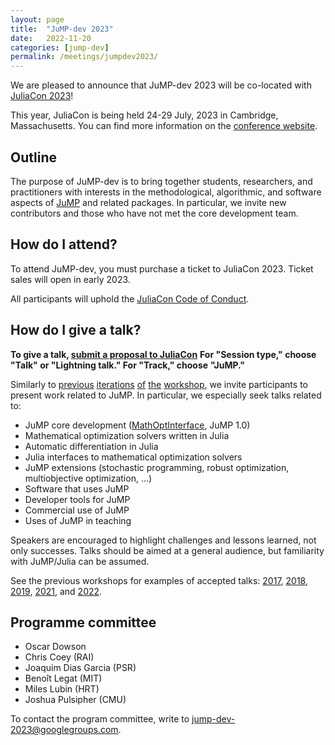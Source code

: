 ```yaml
---
layout: page
title:  "JuMP-dev 2023"
date:   2022-11-20
categories: [jump-dev]
permalink: /meetings/jumpdev2023/
---
```


We are pleased to announce that JuMP-dev 2023 will be co-located with
[JuliaCon 2023](https://juliacon.org/2023)!

This year, JuliaCon is being held 24-29 July, 2023 in Cambridge, Massachusetts.
You can find more information on the [conference website](https://juliacon.org/2023/).

## Outline

The purpose of JuMP-dev is to bring together students, researchers, and
practitioners with interests in the methodological, algorithmic, and software aspects of
[JuMP](https://github.com/jump-dev/JuMP.jl) and related packages. In particular,
we invite new contributors and those who have not met the core development team.

## How do I attend?

To attend JuMP-dev, you must purchase a ticket to JuliaCon 2023. Ticket sales
will open in early 2023.

All participants will uphold the [JuliaCon Code of Conduct](https://juliacon.org/2023/coc/).

## How do I give a talk?

**To give a talk, [submit a proposal to JuliaCon](https://pretalx.com/juliacon2023/cfp)**
**For "Session type," choose "Talk" or "Lightning talk." For "Track," choose**
**"JuMP."**

Similarly to [previous](/meetings/mit2017) [iterations](/meetings/bordeaux2018)
[of](/meetings/santiago2019) [the](/meetings/juliacon2021) [workshop](/meetings/juliacon2022),
we invite participants to present work related to JuMP. In particular, we
especially seek talks related to:

- JuMP core development ([MathOptInterface](https://github.com/JuliaOpt/MathOptInterface.jl), JuMP 1.0)
- Mathematical optimization solvers written in Julia
- Automatic differentiation in Julia
- Julia interfaces to mathematical optimization solvers
- JuMP extensions (stochastic programming, robust optimization, multiobjective optimization, ...)
- Software that uses JuMP
- Developer tools for JuMP
- Commercial use of JuMP
- Uses of JuMP in teaching

Speakers are encouraged to highlight challenges and lessons learned, not only
successes. Talks should be aimed at a general audience, but familiarity with
JuMP/Julia can be assumed.

See the previous workshops for examples of accepted talks: [2017](/meetings/mit2017/),
[2018](/meetings/bordeaux2018/), [2019](/meetings/santiago2019),
[2021](/meetings/juliacon2021), and [2022](/meetings/juliacon2022).

## Programme committee

 * Oscar Dowson
 * Chris Coey (RAI)
 * Joaquim Dias Garcia (PSR)
 * Benoît Legat (MIT)
 * Miles Lubin (HRT)
 * Joshua Pulsipher (CMU)

To contact the program committee, write to [jump-dev-2023@googlegroups.com](mailto:jump-dev-2023@googlegroups.com).
